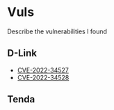 # Vuls
Describe the vulnerabilities I found
## D-Link
- [CVE-2022-34527](https://nvd.nist.gov/vuln/detail/CVE-2022-34527)
- [CVE-2022-34528](https://nvd.nist.gov/vuln/detail/CVE-2022-34528)
## Tenda
